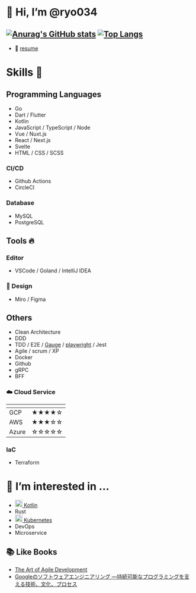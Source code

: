 # 👋 Hi, I’m @ryo034
[![Anurag's GitHub stats](https://github-readme-stats.vercel.app/api?username=ryo034&show_icons=true&theme=radical)](https://github.com/anuraghazra/github-readme-stats)
[![Top Langs](https://github-readme-stats.vercel.app/api/top-langs/?username=ryo034&layout=compact&theme=radical&langs_count=6&hide=php,html,css,swift,scss,ruby)](https://github.com/anuraghazra/github-readme-stats)
-------

- :file_folder: [resume]()

# Skills :rocket:

## Programming Languages
- Go
- Dart / Flutter
- Kotlin
- JavaScript / TypeScript / Node
- Vue / Nuxt.js
- React / Next.js
- Svelte
- HTML / CSS / SCSS

### CI/CD
- Github Actions
- CircleCI

### Database
- MySQL
- PostgreSQL

## Tools :fire:
### Editor
- VSCode / Goland / IntelliJ IDEA

### :art: Design
- Miro / Figma

## Others
- Clean Architecture
- DDD
- TDD / E2E / [Gauge](https://gauge.org/) / [playwright](https://playwright.dev/) / Jest
- Agile / scrum / XP
- Docker
- Github
- gRPC
- BFF

### :cloud: Cloud Service
| <!-- -->    | <!-- -->    |
|-|-|
|GCP|★★★★☆|
|AWS|★★★☆☆|
|Azure|☆☆☆☆☆|

### IaC
- Terraform

# 👀 I’m interested in ...
- [<img src="https://upload.wikimedia.org/wikipedia/commons/thumb/0/06/Kotlin_Icon.svg/1024px-Kotlin_Icon.svg.png" alt="drawing" width="20"> Kotlin](https://kotlinlang.org/)
- Rust
- [<img src="https://upload.wikimedia.org/wikipedia/commons/0/00/Kubernetes_%28container_engine%29.png" alt="drawing" width="20"> Kubernetes](https://kubernetes.io/)
- DevOps
- Microservice

## :books: Like Books
- [The Art of Agile Development](https://www.amazon.co.jp/Art-Agile-Development-Pragmatic-Software/dp/0596527675)
- [Googleのソフトウェアエンジニアリング ―持続可能なプログラミングを支える技術、文化、プロセス](https://www.amazon.co.jp/Google%E3%81%AE%E3%82%BD%E3%83%95%E3%83%88%E3%82%A6%E3%82%A7%E3%82%A2%E3%82%A8%E3%83%B3%E3%82%B8%E3%83%8B%E3%82%A2%E3%83%AA%E3%83%B3%E3%82%B0-%E2%80%95%E6%8C%81%E7%B6%9A%E5%8F%AF%E8%83%BD%E3%81%AA%E3%83%97%E3%83%AD%E3%82%B0%E3%83%A9%E3%83%9F%E3%83%B3%E3%82%B0%E3%82%92%E6%94%AF%E3%81%88%E3%82%8B%E6%8A%80%E8%A1%93%E3%80%81%E6%96%87%E5%8C%96%E3%80%81%E3%83%97%E3%83%AD%E3%82%BB%E3%82%B9-%E7%AB%B9%E8%BE%BA-%E9%9D%96%E6%98%AD/dp/4873119650/ref=msx_wsirn_v1_1/357-3188801-2178948?pd_rd_w=5PC0P&pf_rd_p=72eb91a1-81d6-4ae4-8b91-3e94bd01608f&pf_rd_r=33G6TBWE148KD856X89D&pd_rd_r=d951c7ef-fc3e-4105-a6f0-b5552a3a7c62&pd_rd_wg=idQKr&pd_rd_i=4873119650&psc=1)
